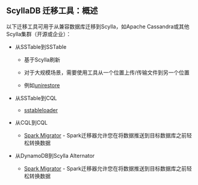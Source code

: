 ## ScyllaDB 迁移工具：概述

以下迁移工具可用于从兼容数据库迁移到Scylla，如Apache Cassandra或其他Scylla集群（开源或企业）：

- 从SSTable到SSTable

  - 基于Scylla刷新

  - 对于大规模场景，需要使用工具从一个位置上传/传输文件到另一个位置

  - 例如[unirestore](https://github.com/scylladb/field-engineering/tree/master/unirestore)

- 从SSTable到CQL

  - [sstableloader](https://opensource.docs.scylladb.com/stable/operating-scylla/admin-tools/sstableloader.html)
- 从CQL到CQL

  - [Spark Migrator](https://github.com/scylladb/scylla-migrator) - Spark迁移器允许您在将数据推送到目标数据库之前轻松转换数据
- 从DynamoDB到Scylla Alternator

  - [Spark Migrator](https://github.com/scylladb/scylla-migrator) - Spark迁移器允许您在将数据推送到目标数据库之前轻松转换数据